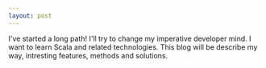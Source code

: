 ```yaml
---
layout: post
---
```


I've started a long path!
I'll try to change my imperative developer mind.
I want to learn Scala and related technologies.
This blog will be describe my way, intresting features, methods and solutions.